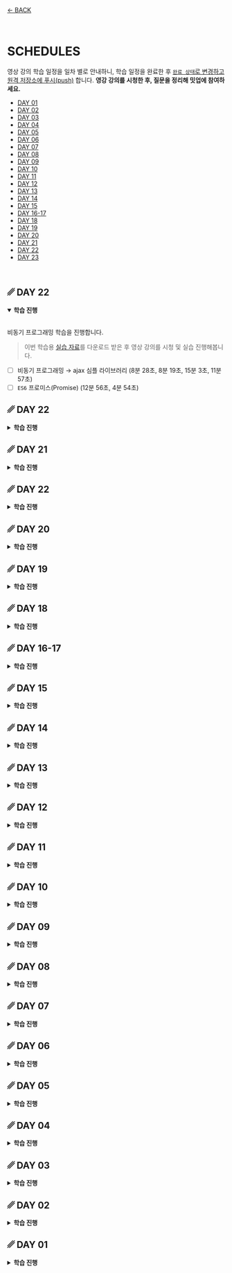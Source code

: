 [← BACK](../README.md)

<br />

# SCHEDULES

영상 강의 학습 일정을 일차 별로 안내하니, 학습 일정을 완료한 후 [`완료 상태`로 변경하고 원격 저장소에 푸시(push)](./tutorials/changeCompleteState.md) 합니다.
**영강 강의를 시청한 후, 질문을 정리해 밋업에 참여하세요.**

- [DAY 01](#-day-01)
- [DAY 02](#-day-02)
- [DAY 03](#-day-03)
- [DAY 04](#-day-04)
- [DAY 05](#-day-05)
- [DAY 06](#-day-06)
- [DAY 07](#-day-07)
- [DAY 08](#-day-08)
- [DAY 09](#-day-09)
- [DAY 10](#-day-10)
- [DAY 11](#-day-11)
- [DAY 12](#-day-12)
- [DAY 13](#-day-13)
- [DAY 14](#-day-14)
- [DAY 15](#-day-15)
- [DAY 16-17](#-day-16-17)
- [DAY 18](#-day-18)
- [DAY 19](#-day-19)
- [DAY 20](#-day-20)
- [DAY 21](#-day-21)
- [DAY 22](#-day-22)
- [DAY 23](#-day-23)

<br />

<!-- 일차 별 학습 진행 목표 -->

## ␥ DAY 22

<details open>
  <summary><b>학습 진행</b></summary>
  
  <br>비동기 프로그래밍 학습을 진행합니다.<br>

  > 이번 학습용 [실습 자료](https://이듬.run/front-end-master/download/Ajax-practice.zip)를 다운로드 받은 후 영상 강의를 시청 및 실습 진행해봅니다.

-  [ ]  비동기 프로그래밍 → ajax 심플 라이브러리 (8분 28초, 8분 19초, 15분 3초, 11분 57초)
-  [ ]  `ES6` 프로미스(Promise) (12분 56초, 4분 54초)
</details>

## ␥ DAY 22

<details>
  <summary><b>학습 진행</b></summary>
  
  <br>비동기 프로그래밍에 대해 학습을 시작합니다.<br>

- [x] 비동기 프로그래밍 → 서버 환경 구성 (11분 25초, 6분 54초)
- [x] 비동기 프로그래밍 → XMLHttpRequest (11분 24초, 6분 23초, 7분 51초)
- [x] `ES6` 단축 속성 ⎼ Shorthand Properties (4분 43초)
- [x] `ES6` 향상된 객체 표기법 ⎼ Object Enhancements (10분 19초, 8분 45초)
</details>

## ␥ DAY 21

<details>
  <summary><b>학습 진행</b></summary>
  
  <br>객체 지향, 함수형 프로그래밍, ES6 구조 분해 할당에 대해 학습합니다.<br>

- [x] 객체 지향 프로그래밍 용어 풀이
- [x] 함수형 vs 객체 지향 프로그래밍 (15분 45초, 16분 59초)
- [x] `ES6` 구조 분해 할당 ⎼ Destructuring Assignment (15분 2초)
</details>

## ␥ DAY 22

<details>
  <summary><b>학습 진행</b></summary>
  
  <br>객체 지향 JavaScript, ES6에 대해 학습합니다.<br>

- [ ] 객체 / 상속 (6분 48초, 8분 28초, 16분 54초)
- [ ] 생성자 / 프로토타입 (9분 47초, 10분 54초, 16분 41초)
- [ ] 객체지향 프로그래밍 (21분 12초)
- [ ] `ES6` 문자 ⎼ Template Literal (5분 44초)
- [ ] `ES6` 문자 ⎼ String Addtions (8분 47초)
- [ ] `ES6` 함수 ⎼ Arrow Function (20분 21초)
- [ ] `ES6` 함수 ⎼ Default Parameter (10분 05초)
- [ ] `ES6` 함수 ⎼ Rest Parameter (18분 38초)
- [ ] `ES6` 함수 ⎼ Spread Operator
- [ ] `ES6` 배열 ⎼ Array Additions (15분 43초, 10분 06초)
</details>

## ␥ DAY 20

<details>
  <summary><b>학습 진행</b></summary>
  
  <br>JavaScript 수학, 숫자, 문자 객체에 대해 학습합니다.<br>

- [x] 숫자 / 수학 객체 (15분 31초, 8분 9초)
- [x] 문자 객체 (7분 26초, 16분 8초)
- [x] [ES6] 문자 ⎼ String Addtions (8분 47초)
</details>

## ␥ DAY 19

<details>
  <summary><b>학습 진행</b></summary>
  
  <br>모던 JavaScript인 ES6 학습을 진행합니다.<br>

- [x] [ES6] 블록영역 ⎼ let & const (14분 36초, 14분 05초)
- [x] [ES6] 블록영역 ⎼ IIFE → Block (읽기)
- [x] [ES6] 문자 ⎼ Template Literal (5분 44초)
- [x] [ES6] 문자 ⎼ String Addtions (8분 47초)
</details>

## ␥ DAY 18

<details>
  <summary><b>학습 진행</b></summary>
  
  <br>JavaScript 클로저에 대해 학습합니다.<br>

- [x] JavaScript 클로저 (원할한 이해를 위해서는 반복 시청이 중요합니다.)
</details>

## ␥ DAY 16-17

<details>
  <summary><b>학습 진행</b></summary>
  
  <br>Netflix 웹사이트 홈페이지를 제작합니다.<br>

- [x] Netflix 웹사이트에 사용된 개발 가이드 읽고 분석
- [x] Netflix 웹사이트 홈페이지 스타일링
- [x] CSS 리마인드 (모르는 부분 영상 강의 찾아 시청 후 정리)

</details>

## ␥ DAY 15

<details>
  <summary><b>학습 진행</b></summary>
  
  <br>JavaScript 함수 식 중 즉시 실행 함수 식을 공부해봅니다.<br>

- [x] 즉시 실행 함수 식 (9분 52초)

</details>

## ␥ DAY 14

<details>
  <summary><b>학습 진행</b></summary>
  
  <br>오프라인 학습 내용을 리마인드/검토 합니다.<br>

- [x] 지난 주 토요일 오프라인 실습 내용 TIL 정리
- [x] 실습 내용 손코딩 작성 후, 촬영 / 업로드

</details>

## ␥ DAY 13

<details>
  <summary><b>학습 진행</b></summary>
  
  <br>배열과 객체 그리고 상속에 대해 학습해봅니다.<br>

- [x] 배열 객체 (20분 57초)
- [x] 객체 / 상속 (6분 48초, 8분 28초, 16분 54초)

</details>

## ␥ DAY 12

<details>
  <summary><b>학습 진행</b></summary>
  
  <br>함수 객체에 대해 좀 더 깊이 학습해봅니다.<br>

- [x] 함수 객체 (17분 40초, 6분 53초, 9분 50초)

</details>

## ␥ DAY 11

<details>
  <summary><b>학습 진행</b></summary>
  
  <br>함수 그리고 HTML, Sass에 익숙해질 수 있도록 훈련해봅니다.<br>

- [x] 함수 정복하기! (일상 생활에서 생각해볼 수 있는 절차를 함수로 만들어 보기, 손코딩)
- [x] Netflix 홈페이지 디자인 시안 → HTML, Sass 실습 (구조 설계, BEM 방법론 도입)

</details>

## ␥ DAY 10

<details>
  <summary><b>학습 진행</b></summary>
  
  <br>호이스트 현상과 스코프 체인. 그리고 문자, 숫자 객체에 대해 학습합니다.<br>

- [x] 호이스팅 / 스코프 체이닝 (19분 1초)
- [x] 숫자 / 수학 객체 (15분 31초, 8분 9초)
- [x] 문자 객체 (7분 26초, 16분 8초)

</details>

## ␥ DAY 09

<details>
  <summary><b>학습 진행</b></summary>
  
  <br>웹 사이트 / 애플리케이션의 이벤트 처리 시점과 값 복사, 참조 그리고 블록 영역에 대해 학습합니다.<br>

- [x] 이벤트 처리 시점 (10분 2초, 7분 9초, 5분 32초)
- [x] 값 복사 vs 값 참조 (11분 42초)
- [x] 함수 영역 vs 블록 영역 (9분 40초)

</details>

## ␥ DAY 08

<details>
  <summary><b>학습 진행</b></summary>
  
  <br>포토 갤러리 UI를 제작해보세요.<br>

- [x] 라이프 스타일 포토 갤러리 Figma 디자인 시안을 참고하여 HTML, CSS UI 그리기
- [x] JavaScript를 사용해 썸네일 이미지 버튼을 클릭하면 빅 이미지 교체 스크립트 구현
- [x] 포토 갤러리를 만들면서 경험한 이야기를 TIL에 요약 정리

![](./assets/mission--photo-slide-ui.png)

</details>

## ␥ DAY 07

<details>
  <summary><b>학습 진행</b></summary>
  
  <br>리스트 / 반복 처리 학습을 진행합니다.<br>

- [x] 배열과 반복/순환 문 (2분 55초)
- [x] while 문 (15분 04초)
- [x] continue, break, label 문 & do ~while 문 (15분 13초)
- [x] for 문 (11분 39초)
- [x] for ~ in 문 (4분 46초)

</details>

## ␥ DAY 06

<details>
  <summary><b>학습 진행</b></summary>
  
  <br>이벤트 프로그래밍 학습을 진행합니다.<br>

- [x] 마우스 이벤트 핸들링 (10분 2초, 5분 21초)
- [x] 키보드 이벤트 핸들링 (11분 16초, 17분 20초)

</details>

## ␥ DAY 05

<details>
  <summary><b>학습 진행</b></summary>
  
  <br>프로그래밍 조건 처리를 위한 기초 공부 Part 2를 진행합니다.<br>

- [x] 3항 연산 식 (12분 46초, 5분 46초)
- [x] 이벤트 핸들링 (10분 55초)

</details>

## ␥ DAY 04

<details>
  <summary><b>학습 진행</b></summary>
  
  <br>프로그래밍 조건 처리를 위한 기초 공부 Part 1을 진행합니다.<br>

- [x] 조건 처리 (11분 12초)
- [x] 연산자 × 조건 처리 (14분 20초)
- [x] 스위칭 조건 처리 (8분 47초, 8분 22초, 11분 24 초)

</details>

## ␥ DAY 03

<details>
  <summary><b>학습 진행</b></summary>
  
  <br>프로그래밍에서 매우 중요한 개념인 **함수**에 대해 익혀보는 시간을 가져봅니다.<br>

- [x] JavaScript 함수 (10분 17초, 5분 9초, 6분 34초, 6분 2초)

</details>

## ␥ DAY 02

<details>
  <summary><b>학습 진행</b></summary>
  
  <br>기본이자 중요한 열쇠인 JavaScript 데이터에 대해 이해하고, 언어가 가진 특성에 대해 살펴봅니다.<br>

- [x] 데이터 타입 / 리터럴 (9분 50초)
- [x] 네이밍 컨벤션 (2분 22초)
- [x] 동적 형 지정 / 자동 형 변환 (14분 4초)
- [x] 동일한 변수 이름 문제 (5분 24초)
- [x] 문서객체에 접근하는 방법 (9분 37초, 5분 54초)
</details>

## ␥ DAY 01

<details>
  <summary><b>학습 진행</b></summary>

<br>JavaScript를 시작하는 기초 내용을 다뤄봅니다.<br>

- [x] JavaScript란? (2분 41초)
- [x] 최고의 교과서 (9분 8초)
- [x] 워밍 업! - Console 패널 (2분 17초)
- [x] 코멘트 / 디버깅 (4분 22초)
- [x] 선언 / 할당 (14분 22초)
- [x] Start! 인터랙션 (5분 31초)

**🍿 참고:** [CSS 변수(Variables, Custom Property)](./documents/css-variables.md)

</details>
